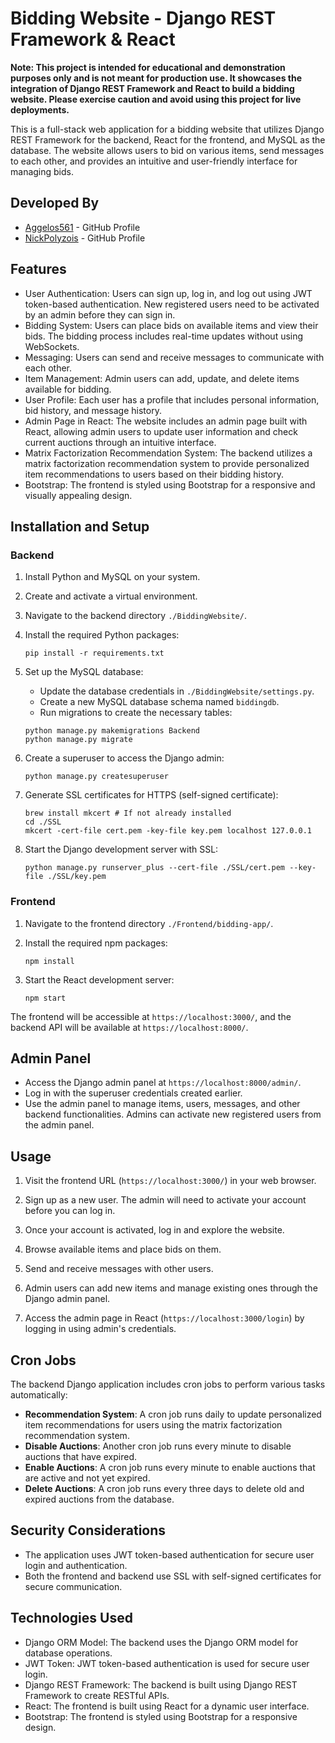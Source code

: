 # Bidding Website - Django REST Framework & React

**Note: This project is intended for educational and demonstration purposes only and is not meant for production use. It showcases the integration of Django REST Framework and React to build a bidding website. Please exercise caution and avoid using this project for live deployments.**

This is a full-stack web application for a bidding website that utilizes Django REST Framework for the backend, React for the frontend, and MySQL as the database. The website allows users to bid on various items, send messages to each other, and provides an intuitive and user-friendly interface for managing bids.

## Developed By

- [Aggelos561](https://github.com/Aggelos561) - GitHub Profile
- [NickPolyzois](https://github.com/NickPolyzois) - GitHub Profile

## Features

- User Authentication: Users can sign up, log in, and log out using JWT token-based authentication. New registered users need to be activated by an admin before they can sign in.
- Bidding System: Users can place bids on available items and view their bids. The bidding process includes real-time updates without using WebSockets.
- Messaging: Users can send and receive messages to communicate with each other.
- Item Management: Admin users can add, update, and delete items available for bidding.
- User Profile: Each user has a profile that includes personal information, bid history, and message history.
- Admin Page in React: The website includes an admin page built with React, allowing admin users to update user information and check current auctions through an intuitive interface.
- Matrix Factorization Recommendation System: The backend utilizes a matrix factorization recommendation system to provide personalized item recommendations to users based on their bidding history.
- Bootstrap: The frontend is styled using Bootstrap for a responsive and visually appealing design.

## Installation and Setup

### Backend

1. Install Python and MySQL on your system.

2. Create and activate a virtual environment.

3. Navigate to the backend directory `./BiddingWebsite/`.

4. Install the required Python packages:

   ```
   pip install -r requirements.txt
   ```

5. Set up the MySQL database:
   - Update the database credentials in `./BiddingWebsite/settings.py`.
   - Create a new MySQL database schema named `biddingdb`.
   - Run migrations to create the necessary tables:

   ```
   python manage.py makemigrations Backend
   python manage.py migrate
   ```

6. Create a superuser to access the Django admin:

   ```
   python manage.py createsuperuser
   ```

7. Generate SSL certificates for HTTPS (self-signed certificate):

   ```
   brew install mkcert # If not already installed
   cd ./SSL
   mkcert -cert-file cert.pem -key-file key.pem localhost 127.0.0.1
   ```

8. Start the Django development server with SSL:

   ```
   python manage.py runserver_plus --cert-file ./SSL/cert.pem --key-file ./SSL/key.pem
   ```

### Frontend

1. Navigate to the frontend directory `./Frontend/bidding-app/`.

2. Install the required npm packages:

   ```
   npm install
   ```

3. Start the React development server:

   ```
   npm start
   ```

The frontend will be accessible at `https://localhost:3000/`, and the backend API will be available at `https://localhost:8000/`.

## Admin Panel

- Access the Django admin panel at `https://localhost:8000/admin/`.
- Log in with the superuser credentials created earlier.
- Use the admin panel to manage items, users, messages, and other backend functionalities. Admins can activate new registered users from the admin panel.

## Usage

1. Visit the frontend URL (`https://localhost:3000/`) in your web browser.

2. Sign up as a new user. The admin will need to activate your account before you can log in.

3. Once your account is activated, log in and explore the website.

4. Browse available items and place bids on them.

5. Send and receive messages with other users.

6. Admin users can add new items and manage existing ones through the Django admin panel.

7. Access the admin page in React (`https://localhost:3000/login`) by logging in using admin's credentials.

## Cron Jobs

The backend Django application includes cron jobs to perform various tasks automatically:

- **Recommendation System**: A cron job runs daily to update personalized item recommendations for users using the matrix factorization recommendation system.
- **Disable Auctions**: Another cron job runs every minute to disable auctions that have expired.
- **Enable Auctions**: A cron job runs every minute to enable auctions that are active and not yet expired.
- **Delete Auctions**: A cron job runs every three days to delete old and expired auctions from the database.

## Security Considerations

- The application uses JWT token-based authentication for secure user login and authentication.
- Both the frontend and backend use SSL with self-signed certificates for secure communication.

## Technologies Used

- Django ORM Model: The backend uses the Django ORM model for database operations.
- JWT Token: JWT token-based authentication is used for secure user login.
- Django REST Framework: The backend is built using Django REST Framework to create RESTful APIs.
- React: The frontend is built using React for a dynamic user interface.
- Bootstrap: The frontend is styled using Bootstrap for a responsive design.
